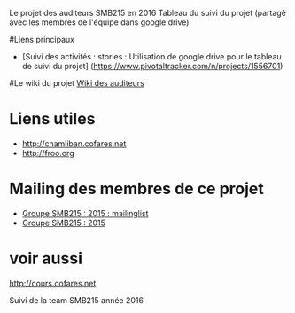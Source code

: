 Le projet des auditeurs SMB215 en 2016
Tableau du suivi du projet (partagé avec les membres de l'équipe dans google drive)

#Liens principaux
* [Suivi des activités : stories : Utilisation de google drive pour le tableau de suivi du projet]
(https://www.pivotaltracker.com/n/projects/1556701)

#Le wiki du projet
[Wiki des auditeurs](http://wiki.cofares.net/cycle-c-informatique/projets-smb215-2013)

# Liens utiles
* http://cnamliban.cofares.net
* http://froo.org

# Mailing des membres de ce projet
* [Groupe SMB215 : 2015 : mailinglist](mailto://smb215-16@cnamliban.org)
* [Groupe SMB215 : 2015](https://groups.google.com/a/cnamliban.org/forum/#!forum/smb215-2016)

# voir aussi
  http://cours.cofares.net


Suivi de la team SMB215 année 2016
